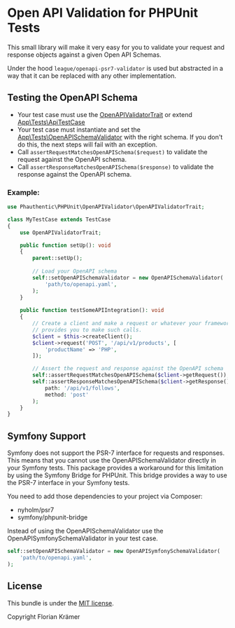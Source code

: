 # Open API Validation for PHPUnit Tests

This small library will make it very easy for you to validate your request and response objects against a given Open API Schemas.

Under the hood `league/openapi-psr7-validator` is used but abstracted in a way that it can be replaced with any other implementation.

## Testing the OpenAPI Schema

* Your test case must use the [OpenAPIValidatorTrait](src/OpenAPIValidatorTrait.php) or extend [App\Tests\ApiTestCase](../tests/ApiTestCase.php)
* Your test case must instantiate and set the [App\Tests\OpenAPISchemaValidator](../tests/OpenAPISchemaValidator.php) with the right schema. If you don't do this, the next steps will fail with an exception.
* Call `assertRequestMatchesOpenAPISchema($request)` to validate the request against the OpenAPI schema.
* Call `assertResponseMatchesOpenAPISchema($response)` to validate the response against the OpenAPI schema.

### Example:

```php
use Phauthentic\PHPUnit\OpenAPIValidator\OpenAPIValidatorTrait;

class MyTestCase extends TestCase 
{
    use OpenAPIValidatorTrait;

    public function setUp(): void
    {
        parent::setUp();
    
        // Load your OpenAPI schema
        self::setOpenAPISchemaValidator = new OpenAPISchemaValidator(
            'path/to/openapi.yaml',
        );
    }
    
    public function testSomeAPIIntegration(): void
    {
        // Create a client and make a request or whatever your framework
        // provides you to make such calls.
        $client = $this->createClient();
        $client->request('POST', '/api/v1/products', [
            'productName' => 'PHP',
        ]);

        // Assert the request and response against the OpenAPI schema
        self::assertRequestMatchesOpenAPISchema($client->getRequest());
        self::assertResponseMatchesOpenAPISchema($client->getResponse());
            path: '/api/v1/follows',
            method: 'post'
        );
    }
}
```

## Symfony Support

Symfony does not support the PSR-7 interface for requests and responses. This means that you cannot use the OpenAPISchemaValidator directly in your Symfony tests. This package provides a workaround for this limitation by using the Symfony Bridge for PHPUnit. This bridge provides a way to use the PSR-7 interface in your Symfony tests.

You need to add those dependencies to your project via Composer:

* nyholm/psr7
* symfony/phpunit-bridge

Instead of using the OpenAPISchemaValidator use the OpenAPISymfonySchemaValidator in your test case.

```php
self::setOpenAPISchemaValidator = new OpenAPISymfonySchemaValidator(
    'path/to/openapi.yaml',
);
```

## License

This bundle is under the [MIT license](LICENSE).

Copyright Florian Krämer